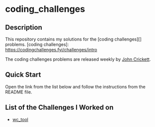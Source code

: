 # coding_challenges

## Description
This repository contains my solutions for the [coding challenges][] problems.
[coding challenges]: https://codingchallenges.fyi/challenges/intro

The coding challenges problems are released weekly by [John Crickett](https://www.linkedin.com/in/johncrickett/).

## Quick Start
Open the link from the list below and follow the instructions from the README file.

## List of the Challenges I Worked on
- [wc_tool](https://github.com/yisroelshulman/coding_challenges/tree/main/wc_tool)
